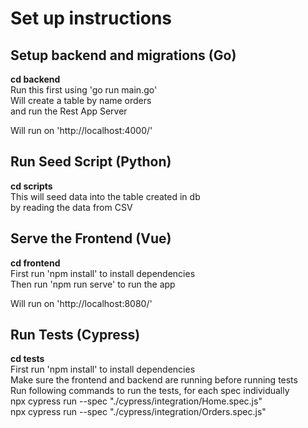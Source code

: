# Set up instructions

## Setup backend and migrations (Go)
**cd backend**  
Run this first using 'go run main.go'  
Will create a table by name orders  
and run the Rest App Server

Will run on 'http://localhost:4000/'

## Run Seed Script (Python)
**cd scripts**  
This will seed data into the table created in db  
by reading the data from CSV  

## Serve the Frontend (Vue)
**cd frontend**  
First run 'npm install' to install dependencies  
Then run 'npm run serve' to run the app  

Will run on 'http://localhost:8080/'

## Run Tests (Cypress)
**cd tests**  
First run 'npm install' to install dependencies  
Make sure the frontend and backend are running before running tests  
Run following commands to run the tests, for each spec individually  
npx cypress run --spec "./cypress/integration/Home.spec.js"  
npx cypress run --spec "./cypress/integration/Orders.spec.js"
